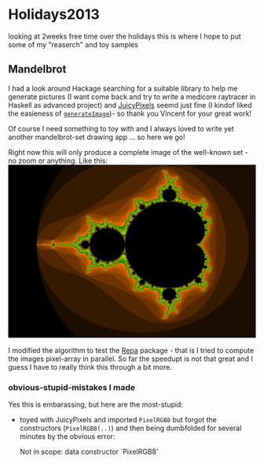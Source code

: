 Holidays2013
============

looking at 2weeks free time over the holidays this is where I hope to put some of my "reaserch" and toy samples

## Mandelbrot
I had a look around Hackage searching for a suitable library to help me generate pictures (I want come back and try to write a medicore raytracer in Haskell as advanced project) and [JuicyPixels](http://hackage.haskell.org/package/JuicyPixels) seemd just fine (I kindof liked the easieness of [`generateImage`](http://hackage.haskell.org/package/JuicyPixels-3.1.2/docs/Codec-Picture.html#v:generateImage))- so thank you Vincent for your great work!

Of course I need something to toy with and I always loved to write yet another mandelbrot-set drawing app ... so here we go!

Right now this will only produce a complete image of the well-known set - no zoom or anything. Like this: ![MandelbrotSetImage](./Mandelbrot/mandelbrot.png "Mandelbrot Set")

I modified the algorithm to test the [Repa](http://hackage.haskell.org/package/repa) package - that is I tried to compute the images pixel-array in parallel. So far the speedupt is not that great and I guess I have to really think this through a bit more.

### obvious-stupid-mistakes I made
Yes this is embarassing, but here are the most-stupid:

- toyed with JuicyPixels and imported `PixelRGB8` but forgot the constructors (`PixelRGB8(..)`) and then being dumbfolded for several minutes by the obvious error:

    Not in scope: data constructor `PixelRGB8'
